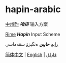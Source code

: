 # hapin-arabic

[中州韵](https://github.com/rime) ***哈拼*** 输入方案

[Rime](https://github.com/rime) ***Hapin*** Input Scheme

[رايم](https://github.com/rime) ***حاپين*** ەنگيزۋ سقەماسى

[简体中文](./README.CN.md) | [English](./README.md) | [قازاق](./README.KZ.md)

